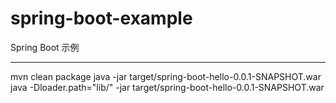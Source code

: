 # spring-boot-example

Spring Boot 示例  

---

mvn clean package
java -jar target/spring-boot-hello-0.0.1-SNAPSHOT.war
java -Dloader.path="lib/" -jar target/spring-boot-hello-0.0.1-SNAPSHOT.war